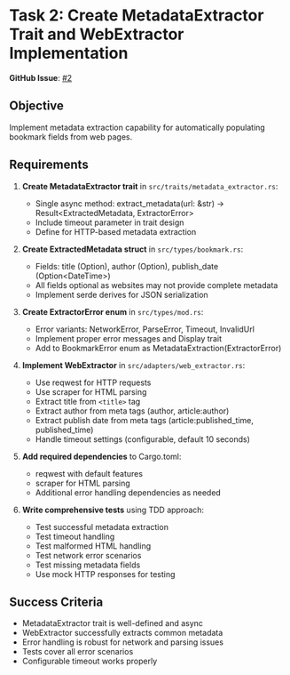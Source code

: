 # Task 2: Create MetadataExtractor Trait and WebExtractor Implementation

**GitHub Issue**: [#2](https://github.com/evcraddock/automark/issues/2)

## Objective
Implement metadata extraction capability for automatically populating bookmark fields from web pages.

## Requirements

1. **Create MetadataExtractor trait** in `src/traits/metadata_extractor.rs`:
   - Single async method: extract_metadata(url: &str) -> Result<ExtractedMetadata, ExtractorError>
   - Include timeout parameter in trait design
   - Define for HTTP-based metadata extraction

2. **Create ExtractedMetadata struct** in `src/types/bookmark.rs`:
   - Fields: title (Option<String>), author (Option<String>), publish_date (Option<DateTime<Utc>>)
   - All fields optional as websites may not provide complete metadata
   - Implement serde derives for JSON serialization

3. **Create ExtractorError enum** in `src/types/mod.rs`:
   - Error variants: NetworkError, ParseError, Timeout, InvalidUrl
   - Implement proper error messages and Display trait
   - Add to BookmarkError enum as MetadataExtraction(ExtractorError)

4. **Implement WebExtractor** in `src/adapters/web_extractor.rs`:
   - Use reqwest for HTTP requests
   - Use scraper for HTML parsing
   - Extract title from `<title>` tag
   - Extract author from meta tags (author, article:author)
   - Extract publish date from meta tags (article:published_time, published_time)
   - Handle timeout settings (configurable, default 10 seconds)

5. **Add required dependencies** to Cargo.toml:
   - reqwest with default features
   - scraper for HTML parsing
   - Additional error handling dependencies as needed

6. **Write comprehensive tests** using TDD approach:
   - Test successful metadata extraction
   - Test timeout handling
   - Test malformed HTML handling
   - Test network error scenarios
   - Test missing metadata fields
   - Use mock HTTP responses for testing

## Success Criteria
- MetadataExtractor trait is well-defined and async
- WebExtractor successfully extracts common metadata
- Error handling is robust for network and parsing issues
- Tests cover all error scenarios
- Configurable timeout works properly